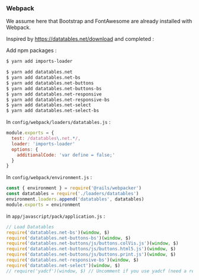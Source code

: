 ### Webpack

We assume here that Bootstrap and FontAwesome are already installed with Webpack.

Inspired by https://datatables.net/download and completed :

Add npm packages :
```sh
$ yarn add imports-loader
```
```sh
$ yarn add datatables.net
$ yarn add datatables.net-bs
$ yarn add datatables.net-buttons
$ yarn add datatables.net-buttons-bs
$ yarn add datatables.net-responsive
$ yarn add datatables.net-responsive-bs
$ yarn add datatables.net-select
$ yarn add datatables.net-select-bs
```

In `config/webpack/loaders/datatables.js` :

```js
module.exports = {
  test: /datatables\.net.*/,
  loader: 'imports-loader'
  options: {
    additionalCode: 'var define = false;'
  }
}
```

In `config/webpack/environment.js` :

```js
const { environment } = require('@rails/webpacker')
const datatables = require('./loaders/datatables')
environment.loaders.append('datatables', datatables)
module.exports = environment
```

in `app/javascript/pack/application.js` :

```js
// Load Datatables
require('datatables.net-bs')(window, $)
require('datatables.net-buttons-bs')(window, $)
require('datatables.net-buttons/js/buttons.colVis.js')(window, $)
require('datatables.net-buttons/js/buttons.html5.js')(window, $)
require('datatables.net-buttons/js/buttons.print.js')(window, $)
require('datatables.net-responsive-bs')(window, $)
require('datatables.net-select')(window, $)
// require('yadcf')(window, $) // Uncomment if you use yadcf (need a recent version of yadcf)
```
